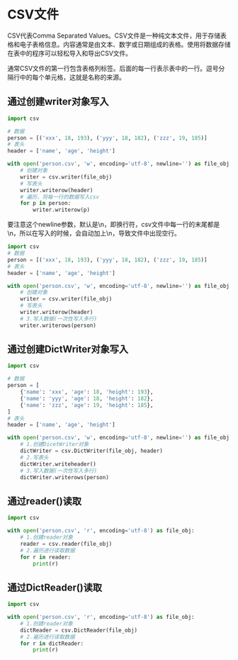 

# CSV文件

​CSV代表Comma Separated Values。CSV文件是一种纯文本文件，用于存储表格和电子表格信息。内容通常是由文本、数字或日期组成的表格。使用将数据存储在表中的程序可以轻松导入和导出CSV文件。

通常CSV文件的第一行包含表格列标签。后面的每一行表示表中的一行。逗号分隔行中的每个单元格，这就是名称的来源。


## 通过创建writer对象写入
```py
import csv

# 数据
person = [('xxx', 18, 193), ('yyy', 18, 182), ('zzz', 19, 185)]
# 表头
header = ['name', 'age', 'height']

with open('person.csv', 'w', encoding='utf-8', newline='') as file_obj:
    # 创建对象
    writer = csv.writer(file_obj)
    # 写表头
    writer.writerow(header)
    # 遍历，将每一行的数据写入csv
    for p in person:
        writer.writerow(p)
```
要注意这个newline参数，默认是\n，即换行符，csv文件中每一行的末尾都是\n，所以在写入的时候，会自动加上\n，导致文件中出现空行。


```py
import csv
# 数据
person = [('xxx', 18, 193), ('yyy', 18, 182), ('zzz', 19, 185)]
# 表头
header = ['name', 'age', 'height']

with open('person.csv', 'w', encoding='utf-8', newline='') as file_obj:
    # 创建对象
    writer = csv.writer(file_obj)
    # 写表头
    writer.writerow(header)
    # 3.写入数据(一次性写入多行)
    writer.writerows(person)
```


## 通过创建DictWriter对象写入
```py
import csv

# 数据
person = [
    {'name': 'xxx', 'age': 18, 'height': 193},
    {'name': 'yyy', 'age': 18, 'height': 182},
    {'name': 'zzz', 'age': 19, 'height': 185},
]
# 表头
header = ['name', 'age', 'height']

with open('person.csv', 'w', encoding='utf-8', newline='') as file_obj:
    # 1.创建DicetWriter对象
    dictWriter = csv.DictWriter(file_obj, header)
    # 2.写表头
    dictWriter.writeheader()
    # 3.写入数据(一次性写入多行)
    dictWriter.writerows(person)
```

## 通过reader()读取
```py
import csv

with open('person.csv', 'r', encoding='utf-8') as file_obj:
    # 1.创建reader对象
    reader = csv.reader(file_obj)
    # 2.遍历进行读取数据
    for r in reader:
        print(r)
```
## 通过DictReader()读取
```py
import csv

with open('person.csv', 'r', encoding='utf-8') as file_obj:
    # 1.创建reader对象
    dictReader = csv.DictReader(file_obj)
    # 2.遍历进行读取数据
    for r in dictReader:
        print(r)
```